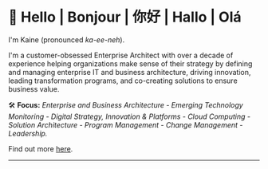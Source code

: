 # 👋 Hello | Bonjour | 你好 | Hallo | Olá

I'm Kaine (pronounced _ka-ee-neh_). 

I'm a customer-obsessed Enterprise Architect with over a decade of experience helping organizations make sense of their strategy by defining and managing enterprise IT and business architecture, driving innovation, leading transformation programs, and co-creating solutions to ensure business value. 

🛠️ **Focus:** _Enterprise and Business Architecture - Emerging Technology Monitoring - Digital Strategy, Innovation & Platforms - Cloud Computing - Solution Architecture - Program Management - Change Management - Leadership._

Find out more [here](https://www.kaine.pro).

---

